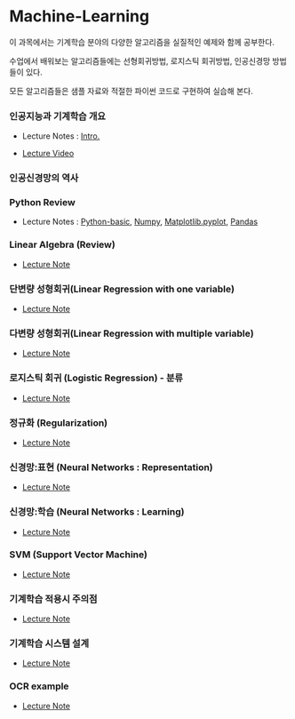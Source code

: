 # Machine-Learning

이 과목에서는 기계학습 분야의 다양한 알고리즘을 실질적인 예제와 함께 공부한다. 

수업에서 배워보는 알고리즘들에는 선형회귀방법, 로지스틱 회귀방법, 인공신경망 방법들이 있다. 

모든 알고리즘들은 샘플 자료와 적절한 파이썬 코드로 구현하여 실습해 본다.

### 인공지능과 기계학습 개요

* Lecture Notes : [Intro.](https://docs.google.com/presentation/d/1SGy5R3qklsTE74MSjwhSSvCIxr_g3jpVHiovEOYMDj8/edit?usp=sharing)

* [Lecture Video]()

### 인공신경망의 역사

### Python Review

* Lecture Notes : [Python-basic](https://github.com/junji64/Machine-Learning/blob/master/0-1.%20Python%20for%20Machine%20Learning%20-%20Basic%20-Copy.ipynb), 
[Numpy](https://github.com/junji64/Machine-Learning/blob/master/0-1.%20Python%20for%20Machine%20Learning%20-%20Numpy.ipynb),
[Matplotlib.pyplot](https://github.com/junji64/Machine-Learning/blob/master/0-1.%20Python%20for%20Machine%20Learning%20-%20Matplotlib%20-Copy.ipynb),
[Pandas]()

### Linear Algebra (Review)

* [Lecture Note](https://github.com/junji64/Machine-Learning/blob/master/0-2.%20Linear%20Algebra%20review-v2.ipynb)

### 단변량 성형회귀(Linear Regression with one variable)

* [Lecture Note](https://github.com/junji64/Machine-Learning/blob/master/1.%20Linear%20regression%20with%20one%20variable.ipynb)

### 다변량 성형회귀(Linear Regression with multiple variable)

* [Lecture Note](https://github.com/junji64/Machine-Learning/blob/master/2.%20Linear%20Regression%20with%20multiple%20variables.ipynb)

### 로지스틱 회귀 (Logistic Regression)  - 분류

* [Lecture Note](https://github.com/junji64/Machine-Learning/blob/master/3.%20Logistic%20Regression.ipynb)

### 정규화 (Regularization)

* [Lecture Note](https://github.com/junji64/Machine-Learning/blob/master/4.%20Regularization.ipynb)

### 신경망:표현 (Neural Networks : Representation)

* [Lecture Note](https://github.com/junji64/Machine-Learning/blob/master/5.%20Neural%20Neworks%20-%20Representation.ipynb)

### 신경망:학습 (Neural Networks : Learning) 

* [Lecture Note](https://github.com/junji64/Machine-Learning/blob/master/6.1.%20Backpropagation.ipynb)

### SVM (Support Vector Machine)

* [Lecture Note]()

### 기계학습 적용시 주의점

* [Lecture Note](https://github.com/junji64/Machine-Learning/blob/master/7.%20Advice%20for%20applying%20machine%20learning.ipynb)

### 기계학습 시스템 설계

* [Lecture Note](https://github.com/junji64/Machine-Learning/blob/master/8.%20Machine%20learning%20system%20design.ipynb)

### OCR example

* [Lecture Note](https://github.com/junji64/Machine-Learning/blob/master/9.%20Application%20example%20-%20Photo%20OCR.ipynb)
